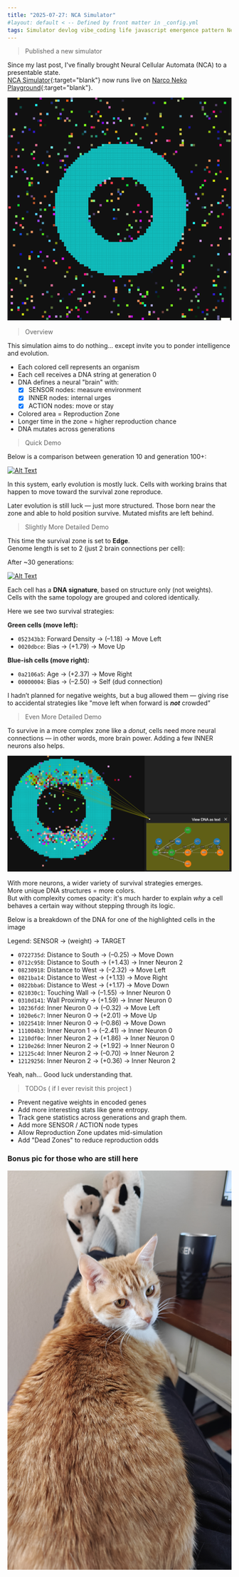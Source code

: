```yaml
---
title: "2025-07-27: NCA Simulator"
#layout: default < -- Defined by front matter in _config.yml
tags: Simulator devlog vibe_coding life javascript emergence pattern Neural Cellular Automata
---
```


> Published a new simulator

Since my last post, I've finally brought Neural Cellular Automata (NCA) to a presentable state.  
[NCA Simulator](https://sandbox-science.com/particle-life){:target="blank"} now runs live on [Narco Neko Playground](https://narco-neko-playground.onrender.com/){:target="blank"}.

![Alt Text](/asset/recording/2025_07/nca_donut_DNAs.gif)


> Overview

This simulation aims to do nothing... except invite you to ponder intelligence and evolution.

- Each colored cell represents an organism
- Each cell receives a DNA string at generation 0
- DNA defines a neural "brain" with:
  - [x] SENSOR nodes: measure environment  
  - [x] INNER nodes: internal urges  
  - [x] ACTION nodes: move or stay
- Colored area = Reproduction Zone
- Longer time in the zone = higher reproduction chance
- DNA mutates across generations

> Quick Demo

Below is a comparison between generation 10 and generation 100+:

[![Alt Text](/asset/recording/2025_07/nca_center_comparison.gif)](/asset/recording/2025_07/nca_center_comparison.gif)

In this system, early evolution is mostly luck. Cells with working brains that happen to move toward the survival zone reproduce.

Later evolution is still luck — just more structured. Those born near the zone and able to hold position survive. Mutated misfits are left behind.

> Slightly More Detailed Demo

This time the survival zone is set to **Edge**.  
Genome length is set to 2 (just 2 brain connections per cell):

After ~30 generations:

[![Alt Text](/asset/recording/2025_07/nca_edge_DNAs.gif)](/asset/recording/2025_07/nca_edge_DNAs.gif)

Each cell has a **DNA signature**, based on structure only (not weights).  
Cells with the same topology are grouped and colored identically.

Here we see two survival strategies:

**Green cells (move left):**
- `052343b3`: Forward Density → (–1.18) → Move Left  
- `0020dbce`: Bias → (+1.79) → Move Up

**Blue-ish cells (move right):**
- `0a2106a5`: Age → (+2.37) → Move Right  
- `00000004`: Bias → (–2.50) → Self (dud connection)

I hadn’t planned for negative weights, but a bug allowed them — giving rise to accidental strategies like "move left when forward is __*not*__ crowded”

> Even More Detailed Demo 

To survive in a more complex zone like a *donut*, cells need more neural connections — in other words, more brain power. Adding a few INNER neurons also helps.

[![Alt Text](/asset/recording/2025_07/nca_donut_sample.png)](/asset/recording/2025_07/nca_donut_sample.png)

With more neurons, a wider variety of survival strategies emerges.  
More unique DNA structures = more colors.  
But with complexity comes opacity: it's much harder to explain *why* a cell behaves a certain way without stepping through its logic.

Below is a breakdown of the DNA for one of the highlighted cells in the image


Legend: SENSOR → (weight) → TARGET

- `0722735d`: Distance to South → (–0.25) → Move Down  
- `0712c958`: Distance to South → (+1.43) → Inner Neuron 2  
- `08230918`: Distance to West → (–2.32) → Move Left  
- `0821ba14`: Distance to West → (+1.13) → Move Right  
- `0822bba6`: Distance to West → (+1.17) → Move Down  
- `021030c1`: Touching Wall → (–1.55) → Inner Neuron 0  
- `0310d141`: Wall Proximity → (+1.59) → Inner Neuron 0  
- `10236fdd`: Inner Neuron 0 → (–0.32) → Move Left  
- `1020e6c7`: Inner Neuron 0 → (+2.01) → Move Up  
- `10225410`: Inner Neuron 0 → (–0.86) → Move Down  
- `111004b3`: Inner Neuron 1 → (–2.41) → Inner Neuron 0  
- `1210df0e`: Inner Neuron 2 → (+1.86) → Inner Neuron 0  
- `1210e26d`: Inner Neuron 2 → (+1.92) → Inner Neuron 0  
- `12125c4d`: Inner Neuron 2 → (–0.70) → Inner Neuron 2  
- `12129256`: Inner Neuron 2 → (+0.36) → Inner Neuron 2  

Yeah, nah... Good luck understanding that.


> TODOs ( if I ever revisit this project )
- Prevent negative weights in encoded genes  
- Add more interesting stats like gene entropy.
- Track gene statistics across generations and graph them.
- Add more SENSOR / ACTION node types  
- Allow Reproduction Zone updates mid-simulation  
- Add "Dead Zones" to reduce reproduction odds

### Bonus pic for those who are still here

![Alt Text](/asset/recording/2025_07/bonus_cheeto.jpg)